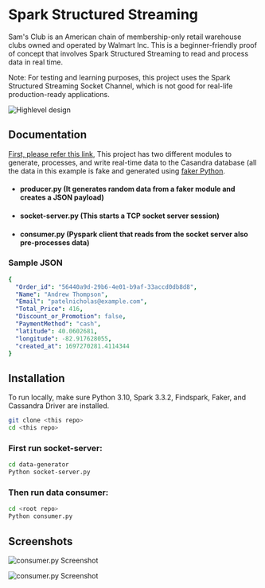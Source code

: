 
# Spark Structured Streaming 

Sam's Club is an American chain of membership-only retail warehouse clubs owned and operated by Walmart Inc. This is a beginner-friendly proof of concept that involves Spark Structured Streaming to read and process data in real time.

Note: For testing and learning purposes, this project uses the Spark Structured Streaming Socket Channel, which is not good for real-life production-ready applications.

![Highlevel design](https://github.com/soorajpazeekal/Data-Engineering-Projects-basic/blob/main/Spark-Streaming-etl/documents/Untitled-2023-09-02-1214.png?raw=true)

## Documentation

[First, please refer this link](https://spark.apache.org/docs/latest/structured-streaming-programming-guide.html), This project has two different modules to generate, processes, and write real-time data to the Casandra database (all the data in this example is fake and generated using [faker Python](https://github.com/joke2k/faker).

- #### producer.py (It generates random data from a faker module and creates a JSON payload)
- #### socket-server.py (This starts a TCP socket server session)
- #### consumer.py (Pyspark client that reads from the socket server also pre-processes data)

### Sample JSON

```yaml
{
  "Order_id": "56440a9d-29b6-4e01-b9af-33accd0db8d8",
  "Name": "Andrew Thompson",
  "Email": "patelnicholas@example.com",
  "Total_Price": 416,
  "Discount_or_Promotion": false,
  "PaymentMethod": "cash",
  "latitude": 40.0602681,
  "longitude": -82.917628055,
  "created_at": 1697270281.4114344
}
```

## Installation

To run locally, make sure Python 3.10, Spark 3.3.2, Findspark, Faker, and Cassandra Driver are installed.

```bash
git clone <this repo>
cd <this repo>
```
### First run socket-server:
```bash
cd data-generator
Python socket-server.py
```
### Then run data consumer:
```bash
cd <root repo>
Python consumer.py
```


## Screenshots

![consumer.py Screenshot](https://github.com/soorajpazeekal/Data-Engineering-Projects-basic/blob/main/Spark-Streaming-etl/documents/Screenshot%202023-10-14%20201941.png?raw=true)


![consumer.py Screenshot](https://github.com/soorajpazeekal/Data-Engineering-Projects-basic/blob/main/Spark-Streaming-etl/documents/Screenshot%202023-10-14%20202041.png?raw=true)
    